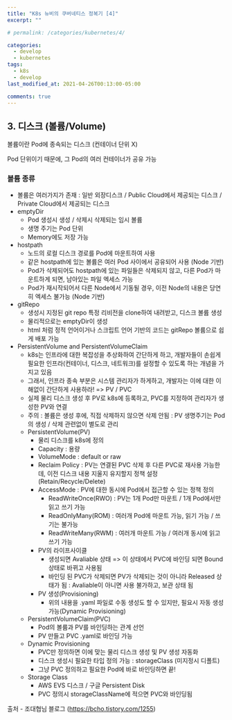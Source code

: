 ```yaml
---
title: "K8s 뉴비의 쿠버네티스 정복기 [4]"
excerpt: ""

# permalink: /categories/kubernetes/4/

categories:
  - develop
  - kubernetes
tags:
  - k8s
  - develop
last_modified_at: 2021-04-26T00:13:00-05:00

comments: true
---
```


## 3. 디스크 (볼륨/Volume)

볼륨이란 Pod에 종속되는 디스크 (컨테이너 단위 X)

Pod 단위이기 때문에, 그 Pod의 여러 컨테이너가 공유 가능

### 볼륨 종류

- 볼륨은 여러가지가 존재 : 일반 외장디스크 / Public Cloud에서 제공되는 디스크 / Private Cloud에서 제공되는 디스크
- emptyDir
  - Pod 생성시 생성 / 삭제시 삭제되는 임시 볼륨
  - 생명 주기는 Pod 단위
  - Memory에도 저장 가능
- hostpath
  - 노드의 로컬 디스크 경로를 Pod에 마운트하여 사용
  - 같은 hostpath에 있는 볼륨은 여러 Pod 사이에서 공유되어 사용 (Node 기반)
  - Pod가 삭제되어도 hostpath에 있는 파일들은 삭제되지 않고, 다른 Pod가 마운트하게 되면, 남아있는 파일 엑세스 가능
  - Pod가 재시작되어서 다른 Node에서 기동될 경우, 이전 Node의 내용은 당연히 엑세스 불가능 (Node 기반)
- gitRepo
  - 생성시 지정된 git repo 특정 리비전을 clone하여 내려받고, 디스크 볼륨 생성
  - 물리적으로는 emptyDir이 생성
  - html 처럼 정적 언어이거나 스크립트 언어 기반의 코드는 gitRepo 볼륨으로 쉽게 배포 가능
- PersistentVolume and PersistentVolumeClaim
  - k8s는 인프라에 대한 복잡성을 추상화하여 간단하게 하고, 개발자들이 손쉽게 필요한 인프라(컨테이너, 디스크, 네트워크)를 설정할 수 있도록 하는 개념을 가지고 있음
  - 그래서, 인프라 종속 부분은 시스템 관리자가 하게하고, 개발자는 이에 대한 이해없이 간단하게 사용하라! => PV / PVC
  - 실제 물리 디스크 생성 후 PV로 k8s에 등록하고, PVC를 지정하여 관리자가 생성한 PV와 연결
  - 주의 : 볼륨은 생성 후에, 직접 삭제하지 않으면 삭제 안됨 : PV 생명주기는 Pod의 생성 / 삭제 관련없이 별도로 관리
  - PersistentVolume(PV)
    - 물리 디스크를 k8s에 정의
    - Capacity : 용량
    - VolumeMode : default or raw
    - Reclaim Policy : PV는 연결된 PVC 삭제 후 다른 PVC로 재사용 가능한데, 이전 디스크 내용 지울지 유지할지 정책 설정 (Retain/Recycle/Delete)
    - AccessMode : PV에 대한 동시에 Pod에서 접근할 수 있는 정책 정의
      - ReadWriteOnce(RWO) : PV는 1개 Pod만 마운트 / 1개 Pod에서만 읽고 쓰기 가능
      - ReadOnlyMany(ROM) : 여러개 Pod에 마운트 가능, 읽기 가능 / 쓰기는 불가능
      - ReadWriteMany(RWM) : 여러개 마운트 가능 / 여러개 동시에 읽고 쓰기 가능
    - PV의 라이프사이클
      - 생성되면 Avaliable 상태 => 이 상태에서 PVC에 바인딩 되면 Bound 상태로 바뀌고 사용됨
      - 바인딩 된 PVC가 삭제되면 PV가 삭제되는 것이 아니라 Released 상태가 됨 : Avaliable이 아니면 사용 불가하고, 보관 상태 됨
    - PV 생성(Provisioning)
      - 위의 내용을 .yaml 파일로 수동 생성도 할 수 있지만, 필요시 자동 생성 가능(Dynamic Provisioning)
  - PersistentVolumeClaim(PVC)
    - Pod의 볼륨과 PV를 바인딩하는 관계 선언
    - PV 만들고 PVC .yaml로 바인딩 가능
  - Dynamic Provisioning
    - PVC만 정의하면 이에 맞는 물리 디스크 생성 및 PV 생성 자동화
    - 디스크 생성시 필요한 타입 정의 가능 : storageClass (미지정시 디폴트)
    - 그냥 PVC 정의하고 필요한 Pod에 바로 바인딩하면 끝!
  - Storage Class
    - AWS EVS 디스크 / 구글 Persistent Disk
    - PVC 정의시 storageClassName에 적으면 PVC와 바인딩됨

출처 - 조대협님 블로그 (https://bcho.tistory.com/1255)

